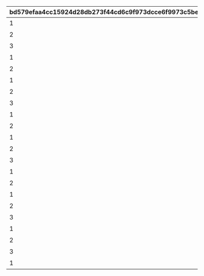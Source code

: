|bd579efaa4cc15924d28db273f44cd6c9f973dcce6f9973c5bec4481d58f4399|8aeb167e1ec02e4d1385d220718dd7682fddd816efe39c572b4abeaddaaacd28|25d219c562adda3c3e0905db850842ed42050539a95cf142d02fee16ff98e40e|43d2a97426c407ab81eca56988771e1029a77b2472cb6ff057e70cf1fa859269|23f003d87aa7147b38d6154017b40322c5811497922acd100429d07895f6b392|acf4ffc0c0d8e3792dc3bf2f8666b27226c315ebda3fc22ab3c7fa02e4bc8072|fbb4cbeef2362128ae6268b026b406780214d857229d09920939fc3b1f2de9de|6947960a94d75fcab9322e1a2534df85375e8cfe12bb3d64a831c59c64f56b09|407e1f6253cfca3e5e068c3a35536c01c145292a51d4fa8edf1e385dfd7c1baa|b598827185281916033876e8dc4c2697efadacee673112600a1b43d5022131e0|aeb78bffc1eaf30d7e491fc3470621b903dc441504dca92dcdd807622434a818|e8b11b96e6a3bcd3d58af85ba70cb45823255c98fae183cc431612e5436fd5ca|bb345667a708eda9212436525e27f27d9a9632a808ba5aab6791c5b908db414f|25d1d33c8309c191e395513d13df3b81035f454ffcbf63014e11f61d890db537|7b37e7489ff662db450692ceaf0e78b77dadcb7a69ff2980d72ad77d79e18178|e84eee0e7c354bdf55a0cd1f22624b0133ea30062f1deb99837610b9c0864769|9a224fe5afa2d62286bc49bbe4a3bab070f5f11dd4c6561e62fadbe91dd0169b|2f0f9ad2a33e65a84d4e575d0a57b2298fcb19714310cfd1e0a3bc7436167dc8|
| --- | --- | --- | --- | --- | --- | --- | --- | --- | --- | --- | --- | --- | --- | --- | --- | --- | --- |
|1|bgm_M220|王都滅亡までのカウントダウン　～04/01 23：59|2019/04/01|480|1000000000000|1|1001001|ロボリマ来襲！|bgm_M220|4004101|1|0|0|500000000001|2019/04/01 7:59:59|100584|1001|
|2|bgm_M220|王都滅亡までのカウントダウン　～04/01 23：59|2019/04/01 8:00:00|300|500000000000|2|1001002|ロボリマ来襲！|bgm_M220|4004102|1|0|0|300000000001|2019/04/01 12:59:59|100584|1001|
|3|bgm_M220|王都滅亡までのカウントダウン　～04/01 23：59|2019/04/01 13:00:00|300|300000000000|3|1001003|ロボリマ来襲！|bgm_M220|4004103|1|0|0|100000000001|2019/04/01 17:59:59|100584|1001|
|1|bgm_M220|王都滅亡までのカウントダウン　～04/01 23：59|2019/04/01 18:00:00|120|100000000000|4|1001001|ロボリマ来襲！|bgm_M220|4004104|1|0|0|50000000001|2019/04/01 19:59:59|100584|1001|
|2|bgm_M220|王都滅亡までのカウントダウン　～04/01 23：59|2019/04/01 20:00:00|240|50000000000|5|1001002|ロボリマ来襲！|bgm_M220|0|1|0|0|0|2019/04/01 23:59:59|100584|1001|
|1|bgm_M220|王都滅亡までのカウントダウン　～04/01 23：59|2019/04/01|480|0|8|1001004|ロボリマ来襲！|bgm_M220|4004109|1|0|0|0|2019/04/01 7:59:59|100584|1001|
|2|bgm_M220|王都滅亡までのカウントダウン　～04/01 23：59|2019/04/01 8:00:00|300|0|9|1001005|ロボリマ来襲！|bgm_M220|0|1|0|0|0|2019/04/01 12:59:59|100584|1001|
|3|bgm_M220|王都滅亡までのカウントダウン　～04/01 23：59|2019/04/01 13:00:00|300|0|10|1001006|ロボリマ来襲！|bgm_M220|0|1|0|0|0|2019/04/01 17:59:59|100584|1001|
|1|bgm_M220|王都滅亡までのカウントダウン　～04/01 23：59|2019/04/01 18:00:00|180|0|11|1001004|ロボリマ来襲！|bgm_M220|0|1|0|0|0|2019/04/01 20:59:59|100584|1001|
|2|bgm_M220|王都滅亡までのカウントダウン　～04/01 23：59|2019/04/01 21:00:00|180|0|12|1001005|ロボリマ来襲！|bgm_M220|0|1|0|0|0|2019/04/01 23:59:59|100584|1001|
|1|bgm_M220|バトル オブ ランドソル 巨影復活　～04/01 23：59|2020/04/01|480|2500000000000|15|1002001|巨影復活|bgm_M220|4004101|1|0|0|1250000000001|2020/04/01 7:59:59|100584|1002|
|2|bgm_M220|バトル オブ ランドソル 巨影復活　～04/01 23：59|2020/04/01 8:00:00|300|1250000000000|16|1002002|巨影復活|bgm_M220|4004102|1|0|0|750000000001|2020/04/01 12:59:59|100584|1002|
|3|bgm_M220|バトル オブ ランドソル 巨影復活　～04/01 23：59|2020/04/01 13:00:00|300|750000000000|17|1002003|巨影復活|bgm_M220|4004103|1|0|0|250000000001|2020/04/01 17:59:59|100584|1002|
|1|bgm_M220|バトル オブ ランドソル 巨影復活　～04/01 23：59|2020/04/01 18:00:00|120|250000000000|18|1002001|巨影復活|bgm_M220|4004104|1|0|0|125000000001|2020/04/01 19:59:59|100584|1002|
|2|bgm_M220|バトル オブ ランドソル 巨影復活　～04/01 23：59|2020/04/01 20:00:00|240|125000000000|19|1002002|巨影復活|bgm_M220|0|1|0|0|0|2020/04/01 23:59:59|100584|1002|
|1|bgm_M220|バトル オブ ランドソル 巨影復活　～04/01 23：59|2020/04/01|480|0|22|1002004|巨影復活|bgm_M220|4004109|1|0|0|0|2020/04/01 7:59:59|100584|1002|
|2|bgm_M220|バトル オブ ランドソル 巨影復活　～04/01 23：59|2020/04/01 8:00:00|300|0|23|1002005|巨影復活|bgm_M220|0|1|0|0|0|2020/04/01 12:59:59|100584|1002|
|3|bgm_M220|バトル オブ ランドソル 巨影復活　～04/01 23：59|2020/04/01 13:00:00|300|0|24|1002006|巨影復活|bgm_M220|0|1|0|0|0|2020/04/01 17:59:59|100584|1002|
|1|bgm_M220|バトル オブ ランドソル 巨影復活　～04/01 23：59|2020/04/01 18:00:00|180|0|25|1002004|巨影復活|bgm_M220|0|1|0|0|0|2020/04/01 20:59:59|100584|1002|
|2|bgm_M220|バトル オブ ランドソル 巨影復活　～04/01 23：59|2020/04/01 21:00:00|60|0|26|1002005|巨影復活|bgm_M220|0|1|0|0|0|2020/04/01 21:59:59|100584|1002|
|3|bgm_M220|バトル オブ ランドソル 巨影復活　～04/01 23：59|2020/04/01 22:00:00|60|0|27|1002006|巨影復活|bgm_M220|0|1|0|0|0|2020/04/01 22:59:59|100584|1002|
|1|bgm_M220|バトル オブ ランドソル 巨影復活　～04/01 23：59|2020/04/01 23:00:00|60|0|28|1002004|巨影復活|bgm_M220|0|1|0|0|0|2020/04/01 23:59:59|100584|1002|